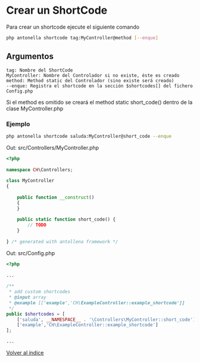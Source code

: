 # Crear un ShortCode

Para crear un shortcode ejecute el siguiente comando

```bash
php antonella shortcode tag:MyController@method [--enque]
```

## Argumentos

```text
tag: Nombre del ShortCode
MyController: Nombre del Controlador si no existe, éste es creado
method: Method static del Controlador (sino existe será creado) 	 	
--enque: Registra el shortcode en la sección $shortcodes[] del fichero Config.php
```

Si el method es omitido se creará el method static short_code() dentro de la clase MyController.php

### Ejemplo

```bash
php antonella shortcode saluda:MyController@short_code --enque
```

Out: src/Controllers/MyController.php

```php
<?php
    
namespace CH\Controllers;
          
class MyController
{
    
	public function __construct()
	{
	}
	
	public static function short_code() {
		// TODO
	}
	
} /* generated with antollena framework */
```

Out: src/Config.php

```php
<?php
	
...
	
/**
 * add custom shortcodes
 * @input array
 * @example [['example','CH\ExampleController::example_shortcode']]
 */
public $shortcodes = [
	['saluda', __NAMESPACE__ . '\Controllers\MyController::short_code'],
	['example','CH\ExampleController::example_shortcode']
];

...
```

[Volver al índice](https://github.com/d3turnes/antonella-framework-for-wp/tree/1.8/docs/readme.md)